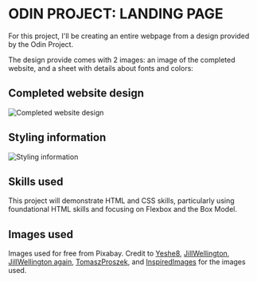 # ODIN PROJECT: LANDING PAGE

For this project, I'll be creating an entire webpage from a design
provided by the Odin Project.

The design provide comes with 2 images: an image of the completed website,
and a sheet with details about fonts and colors:

## Completed website design

![Completed website design](https://cdn.statically.io/gh/TheOdinProject/curriculum/81a5d553f4073e593d23a6ab00d50eef8620796d/foundations/html_css/project/imgs/01.png)

## Styling information

![Styling information](https://cdn.statically.io/gh/TheOdinProject/curriculum/81a5d553f4073e593d23a6ab00d50eef8620796d/foundations/html_css/project/imgs/02.png)

## Skills used

This project will demonstrate HTML and CSS skills, particularly using
foundational HTML skills and focusing on Flexbox and the Box Model.

## Images used

Images used for free from Pixabay. Credit to [Yeshe8](https://pixabay.com/photos/gull-beach-sand-baltic-sea-elegant-8366802/), [JillWellington](https://pixabay.com/photos/bird-branch-perched-feathers-2295431/), [JillWellington again](https://pixabay.com/photos/bird-robin-spring-flowers-perched-2295436/), [TomaszProszek](https://pixabay.com/photos/jay-bird-branch-perched-snowfall-548381/), and [InspiredImages](https://pixabay.com/photos/winter-robin-bird-wildlife-animal-843578/) for the images used.
